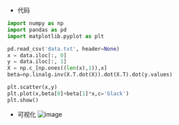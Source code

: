 * 代码
```python
import numpy as np
import pandas as pd
import matplotlib.pyplot as plt

pd.read_csv('data.txt', header=None) 
x = data.iloc[:, 0]
y = data.iloc[:, 1]
X = np.c_[np.ones((len(x),1)),x]
beta=np.linalg.inv(X.T.dot(X)).dot(X.T).dot(y.values)

plt.scatter(x,y)
plt.plot(x,beta[0]+beta[1]*x,c='black')
plt.show()
```
* 可视化
  ![image](https://github.com/user-attachments/assets/e672cc46-c334-4306-8d56-28771ea31146)
